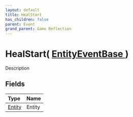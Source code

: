 ```yaml
---
layout: default
title: HealStart
has_children: false
parent: Event
grand_parent: Game Reflection
---
```

# HealStart( [ EntityEventBase ](/docs/game-reflection/events/entity_event_base) )
Description 

## Fields

| Type | Name |
|:-------------|:--------------|
| [Entity](/docs/game-reflection/classes/entity) | Entity |

